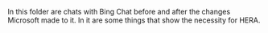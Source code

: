 In this folder are chats with Bing Chat before and after the changes Microsoft made to it.  In it are some things that show the necessity for HERA.